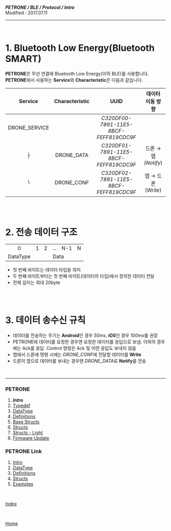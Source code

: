 ***PETRONE / BLE / Protocol / Intro***<br>
Modified : 2017.07.11

---

<br>

# 1. Bluetooth Low Energy(Bluetooth SMART)

**PETRONE**은 무선 연결에 Bluetooth Low Energy(이하 BLE)를 사용합니다.
<br>
**PETRONE**에서 사용하는 **Service**와 **Characteristic**은 다음과 같습니다.

| Service | Characteristic | UUID | 데이터 이동 방향 |
|:---:|:---:|:---:|:---:|
| DRONE_SERVICE | | *C320DF00-7891-11E5-8BCF-FEFF819CDC9F* | |
| ├ | DRONE_DATA | *C320DF01-7891-11E5-8BCF-FEFF819CDC9F* | 드론 → 앱 (*Notify*) |
| └ | DRONE_CONF | *C320DF02-7891-11E5-8BCF-FEFF819CDC9F* | 앱 → 드론 (*Write*) |

<br>
<br>

# 2. 전송 데이터 구조
<table>
    <tr>
        <td><div align="center">0</div></td>
        <td><div align="center">1</div></td>
        <td><div align="center">2</div></td>
        <td><div align="center">...</div></td>
        <td><div align="center">N-1</div></td>
        <td><div align="center">N</div></td>
    </tr>
    <tr>
        <td><div align="center">DataType</div></td>
        <td colspan="5"><div align="center">Data</div></td>
    </tr>
</table>

- 첫 번째 바이트는 데이터 타입을 의미
- 두 번째 바이트부터는 첫 번째 바이트(데이터의 타입)에서 정의한 데이터 전달
- 전체 길이는 최대 20byte

<br>
<br>

# 3. 데이터 송수신 규칙

- 데이터를 전송하는 주기는 **Android**인 경우 *50ms*, **iOS**인 경우 *100ms*를 권장
- PETRONE에 데이터를 요청한 경우엔 요청한 데이터를 응답으로 보냄. 이외의 경우에는 Ack를 응답. Control 명령은 Ack 및 어떤 응답도 보내지 않음
- 앱에서 드론에 명령 시에는 *DRONE_CONF*에 전달할 데이터를 **Write**
- 드론이 앱으로 데이터를 보내는 경우엔 *DRONE_DATA*로 **Notify**를 전송


<br>

---

### PETRONE

1. ***Intro***
2. [Typedef](typedef.md)
3. [DataType](datatype.md)
4. [Definitions](definitions.md)
5. [Base Structs](base_structs.md)
6. [Structs](structs.md)
7. [Structs - Light](structs_light.md)
8. [Firmware Update](firmware_update.md)


### PETRONE Link

1. [Intro](link/intro.md)
2. [DataType](link/datatype.md)
3. [Definitions](link/definitions.md)
4. [Structs](link/structs.md)
5. [Examples](link/examples.md)

<br>

[Index](index.md)

<br>

[Home](../../../../README.md)

